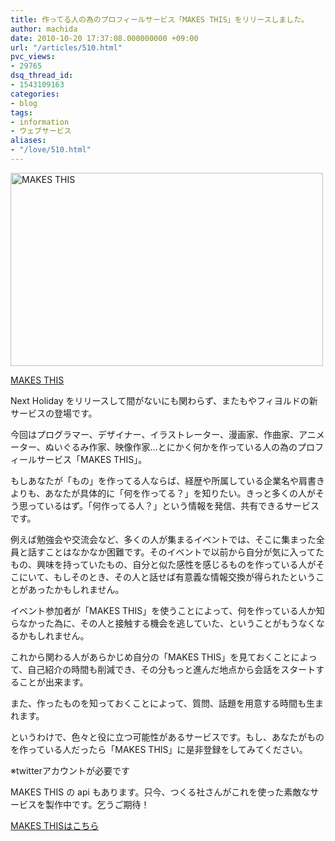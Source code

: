 ```yaml
---
title: 作ってる人の為のプロフィールサービス「MAKES THIS」をリリースしました。
author: machida
date: 2010-10-20 17:37:08.000000000 +09:00
url: "/articles/510.html"
pvc_views:
- 29765
dsq_thread_id:
- 1543109163
categories:
- blog
tags:
- information
- ウェブサービス
aliases:
- "/love/510.html"
---
```


  <a href="http://makesthis.com/"><img src="http://farm5.static.flickr.com/4146/4997815345_e35b29e2eb.jpg" width="500" height="309" alt="MAKES THIS" /></a>


[MAKES THIS][1]

Next Holiday をリリースして間がないにも関わらず、またもやフィヨルドの新サービスの登場です。

今回はプログラマー、デザイナー、イラストレーター、漫画家、作曲家、アニメーター、ぬいぐるみ作家、映像作家…とにかく何かを作っている人の為のプロフィールサービス「MAKES THIS」。

もしあなたが「もの」を作ってる人ならば、経歴や所属している企業名や肩書きよりも、あなたが具体的に「何を作ってる？」を知りたい。きっと多くの人がそう思っているはず。「何作ってる人？」という情報を発信、共有できるサービスです。

例えば勉強会や交流会など、多くの人が集まるイベントでは、そこに集まった全員と話すことはなかなか困難です。そのイベントで以前から自分が気に入ってたもの、興味を持っていたもの、自分と似た感性を感じるものを作っている人がそこにいて、もしそのとき、その人と話せば有意義な情報交換が得られたということがあったかもしれません。
  
イベント参加者が「MAKES THIS」を使うことによって、何を作っている人か知らなかった為に、その人と接触する機会を逃していた、ということがもうなくなるかもしれません。

これから関わる人があらかじめ自分の「MAKES THIS」を見ておくことによって、自己紹介の時間も削減でき、その分もっと進んだ地点から会話をスタートすることが出来ます。
  
また、作ったものを知っておくことによって、質問、話題を用意する時間も生まれます。

というわけで、色々と役に立つ可能性があるサービスです。もし、あなたがものを作っている人だったら「MAKES THIS」に是非登録をしてみてください。

※twitterアカウントが必要です

MAKES THIS の api もあります。只今、つくる社さんがこれを使った素敵なサービスを製作中です。乞うご期待！

[MAKES THISはこちら][1]

 [1]: http://makesthis.com/